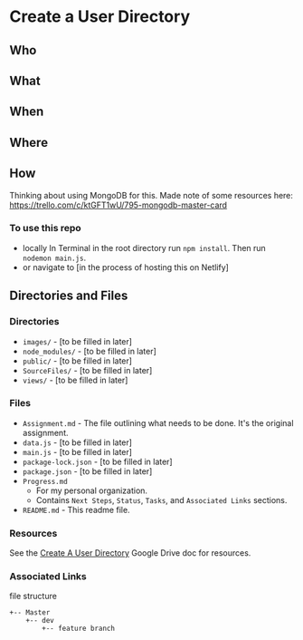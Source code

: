 # Create a User Directory

## Who
## What
## When
## Where
## How

Thinking about using MongoDB for this. Made note of some resources here:
https://trello.com/c/ktGFT1wU/795-mongodb-master-card

### To use this repo
* locally
In Terminal in the root directory run `npm install`.
Then run `nodemon main.js`.
* or navigate to [in the process of hosting this on Netlify]

## Directories and Files
### Directories
* `images/` - [to be filled in later]
* `node_modules/` - [to be filled in later]
* `public/` - [to be filled in later]
* `SourceFiles/` - [to be filled in later]
* `views/` - [to be filled in later]

### Files
* `Assignment.md` - The file outlining what needs to be done. It's the original assignment.
* `data.js` - [to be filled in later]
* `main.js` - [to be filled in later]
* `package-lock.json` - [to be filled in later]
* `package.json` - [to be filled in later]
* `Progress.md`
    * For my personal organization.
    * Contains `Next Steps`, `Status`, `Tasks`, and `Associated Links` sections.
* `README.md` - This readme file.

### Resources
See the [Create A User Directory](https://docs.google.com/document/d/1q-ZE0Q0Si-YTMIl12HzOczL3DMyiyv6Zbr45xVkIndU/edit#) Google Drive doc for resources.

### Associated Links

file structure

    +-- Master
        +-- dev
            +-- feature branch
